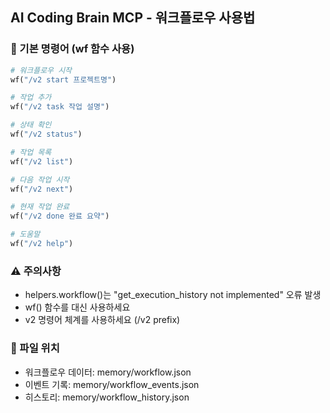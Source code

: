 
## AI Coding Brain MCP - 워크플로우 사용법

### 🔧 기본 명령어 (wf 함수 사용)

```python
# 워크플로우 시작
wf("/v2 start 프로젝트명")

# 작업 추가
wf("/v2 task 작업 설명")

# 상태 확인  
wf("/v2 status")

# 작업 목록
wf("/v2 list")

# 다음 작업 시작
wf("/v2 next")

# 현재 작업 완료
wf("/v2 done 완료 요약")

# 도움말
wf("/v2 help")
```

### ⚠️ 주의사항
- helpers.workflow()는 "get_execution_history not implemented" 오류 발생
- wf() 함수를 대신 사용하세요
- v2 명령어 체계를 사용하세요 (/v2 prefix)

### 📁 파일 위치
- 워크플로우 데이터: memory/workflow.json
- 이벤트 기록: memory/workflow_events.json
- 히스토리: memory/workflow_history.json
